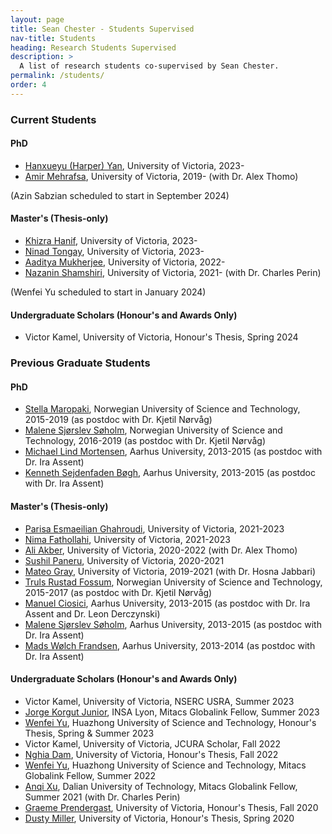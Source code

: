```yaml
---
layout: page
title: Sean Chester - Students Supervised
nav-title: Students
heading: Research Students Supervised
description: > 
  A list of research students co-supervised by Sean Chester.
permalink: /students/
order: 4
---
```



### Current Students

#### PhD

 * [Hanxueyu (Harper) Yan](https://www.linkedin.com/in/hanxueyu-yan-43b61225a), University of Victoria, 2023-
 * [Amir Mehrafsa](https://www.linkedin.com/in/mehrafsa/), University of Victoria, 2019- (with Dr. Alex Thomo)

(Azin Sabzian scheduled to start in September 2024)

#### Master's (Thesis-only)

 * [Khizra Hanif](https://www.linkedin.com/in/khizra-hanif-6020b4117/), University of Victoria, 2023-
 * [Ninad Tongay](https://www.linkedin.com/in/ninadtongay/), University of Victoria, 2023-
 * [Aaditya Mukherjee](https://www.linkedin.com/in/aaditya-mukherjee-a408b7214), University of Victoria, 2022-
 * [Nazanin Shamshiri](https://www.linkedin.com/in/nazanin-shamshiri-52a581212/), University of Victoria, 2021- (with Dr. Charles Perin)

(Wenfei Yu scheduled to start in January 2024)

#### Undergraduate Scholars (Honour's and Awards Only)

 * Victor Kamel, University of Victoria, Honour's Thesis, Spring 2024

### Previous Graduate Students

#### PhD

 * [Stella Maropaki](https://www.linkedin.com/in/stella-maropaki-6881853b/), Norwegian University of Science and Technology, 2015-2019 (as postdoc with Dr. Kjetil Nørvåg)
 * [Malene Sjørslev Søholm](https://www.linkedin.com/in/soeholm/), Norwegian University of Science and Technology, 2016-2019 (as postdoc with Dr. Kjetil Nørvåg)
 * [Michael Lind Mortensen](https://www.linkedin.com/in/illio/), Aarhus University, 2013-2015 (as postdoc with Dr. Ira Assent)
 * [Kenneth Sejdenfaden Bøgh](https://www.linkedin.com/in/kenneth-sejdenfaden-boegh-58915524/), Aarhus University, 2013-2015 (as postdoc with Dr. Ira Assent)

#### Master's (Thesis-only)

 * [Parisa Esmaeilian Ghahroudi](https://www.linkedin.com/in/parisaes/), University of Victoria, 2021-2023
 * [Nima Fathollahi](https://www.linkedin.com/in/nima-fathollahi/), University of Victoria, 2021-2023
 * [Ali Akber](https://www.linkedin.com/in/maliakber/), University of Victoria, 2020-2022 (with Dr. Alex Thomo)
 * [Sushil Paneru](https://www.linkedin.com/in/sushil-paneru-667562105/), University of Victoria, 2020-2021
 * [Mateo Gray](https://www.linkedin.com/in/mateo-gray-057b06160/), University of Victoria, 2019-2021 (with Dr. Hosna Jabbari)
 * [Truls Rustad Fossum](https://www.linkedin.com/in/kodehvisker-fossum/), Norwegian University of Science and Technology, 2015-2017 (as postdoc with Dr. Kjetil Nørvåg)
 * [Manuel Ciosici](https://www.linkedin.com/in/manuelciosici/), Aarhus University, 2013-2015 (as postdoc with Dr. Ira Assent and Dr. Leon Derczynski)
 * [Malene Sjørslev Søholm](https://www.linkedin.com/in/soeholm/), Aarhus University, 2013-2015 (as postdoc with Dr. Ira Assent)
 * [Mads Wølch Frandsen](https://www.linkedin.com/in/mads-w%C3%B8lch-frandsen-13aa0aa2/), Aarhus University, 2013-2014 (as postdoc with Dr. Ira Assent)


#### Undergraduate Scholars (Honour's and Awards Only)

 * Victor Kamel, University of Victoria, NSERC USRA, Summer 2023
 * [Jorge Korgut Junior](https://www.linkedin.com/in/jorgekorgutjunior/), INSA Lyon, Mitacs Globalink Fellow, Summer 2023
 * [Wenfei Yu](https://www.linkedin.com/in/wenfei-yu-234966220/), Huazhong University of Science and Technology, Honour's Thesis, Spring & Summer 2023
 * Victor Kamel, University of Victoria, JCURA Scholar, Fall 2022
 * [Nghia Dam](https://www.linkedin.com/in/ndam1207/), University of Victoria, Honour's Thesis, Fall 2022
 * [Wenfei Yu](https://www.linkedin.com/in/wenfei-yu-234966220/), Huazhong University of Science and Technology, Mitacs Globalink Fellow, Summer 2022
 * [Anqi Xu](https://www.linkedin.com/in/anqi-xu-angel828/), Dalian University of Technology, Mitacs Globalink Fellow, Summer 2021 (with Dr. Charles Perin)
 * [Graeme Prendergast](https://www.linkedin.com/in/graemeprendergast/), University of Victoria, Honour's Thesis, Fall 2020
 * [Dusty Miller](https://www.linkedin.com/in/dusty-miller-50a05816a/), University of Victoria, Honour's Thesis, Spring 2020



